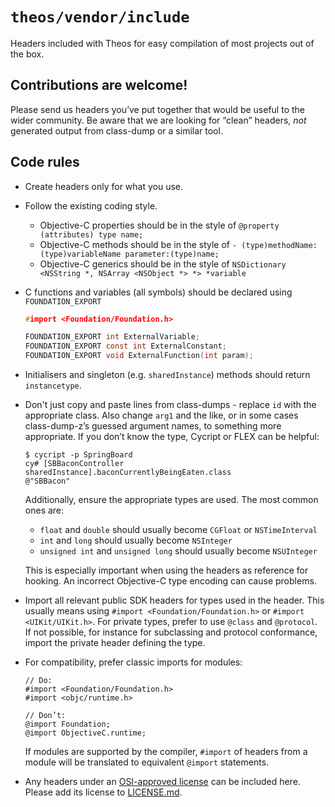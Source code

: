 # `theos/vendor/include`
Headers included with Theos for easy compilation of most projects out of the box.

## Contributions are welcome!
Please send us headers you’ve put together that would be useful to the wider community. Be aware that we are looking for “clean” headers, *not* generated output from class-dump or a similar tool.

## Code rules
* Create headers only for what you use.
* Follow the existing coding style.
    * Objective-C properties should be in the style of `@property (attributes) type name;`
    * Objective-C methods should be in the style of `- (type)methodName:(type)variableName parameter:(type)name;`
    * Objective-C generics should be in the style of `NSDictionary <NSString *, NSArray <NSObject *> *> *variable`
* C functions and variables (all symbols) should be declared using `FOUNDATION_EXPORT`

    ```c
    #import <Foundation/Foundation.h>

    FOUNDATION_EXPORT int ExternalVariable;
    FOUNDATION_EXPORT const int ExternalConstant;
    FOUNDATION_EXPORT void ExternalFunction(int param);
    ```
* Initialisers and singleton (e.g. `sharedInstance`) methods should return `instancetype`.
* Don't just copy and paste lines from class-dumps - replace `id` with the appropriate class. Also change `arg1` and the like, or in some cases class-dump-z’s guessed argument names, to something more appropriate. If you don’t know the type, Cycript or FLEX can be helpful:

    ```console
    $ cycript -p SpringBoard
    cy# [SBBaconController sharedInstance].baconCurrentlyBeingEaten.class
    @"SBBacon"
    ```

    Additionally, ensure the appropriate types are used. The most common ones are:

    * `float` and `double` should usually become `CGFloat` or `NSTimeInterval`
    * `int` and `long` should usually become `NSInteger`
    * `unsigned int` and `unsigned long` should usually become `NSUInteger`

    This is especially important when using the headers as reference for hooking. An incorrect Objective-C type encoding can cause problems.
* Import all relevant public SDK headers for types used in the header. This usually means using `#import <Foundation/Foundation.h>` or `#import <UIKit/UIKit.h>`. For private types, prefer to use `@class` and `@protocol`. If not possible, for instance for subclassing and protocol conformance, import the private header defining the type.
* For compatibility, prefer classic imports for modules:

    ```objc
    // Do:
    #import <Foundation/Foundation.h>
    #import <objc/runtime.h>

    // Don’t:
    @import Foundation;
    @import ObjectiveC.runtime;
    ```

    If modules are supported by the compiler, `#import` of headers from a module will be translated to equivalent `@import` statements.
* Any headers under an [OSI-approved license](https://opensource.org/licenses) can be included here. Please add its license to [LICENSE.md](LICENSE.md).
